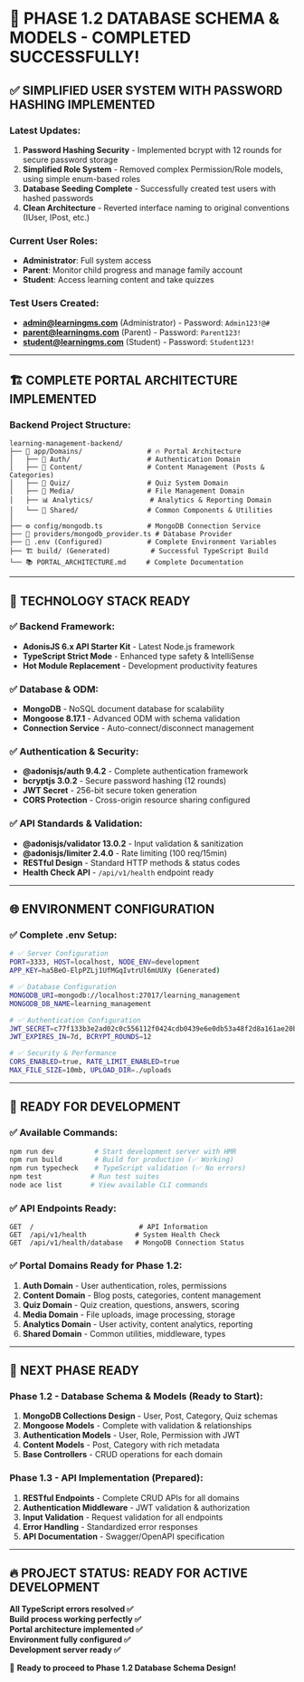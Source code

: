# 🎉 PHASE 1.2 DATABASE SCHEMA & MODELS - COMPLETED SUCCESSFULLY!

## ✅ SIMPLIFIED USER SYSTEM WITH PASSWORD HASHING IMPLEMENTED

### Latest Updates:

1. **Password Hashing Security** - Implemented bcrypt with 12 rounds for secure password storage
2. **Simplified Role System** - Removed complex Permission/Role models, using simple enum-based roles
3. **Database Seeding Complete** - Successfully created test users with hashed passwords
4. **Clean Architecture** - Reverted interface naming to original conventions (IUser, IPost, etc.)

### Current User Roles:
- **Administrator**: Full system access
- **Parent**: Monitor child progress and manage family account
- **Student**: Access learning content and take quizzes

### Test Users Created:
- **admin@learningms.com** (Administrator) - Password: `Admin123!@#`
- **parent@learningms.com** (Parent) - Password: `Parent123!`
- **student@learningms.com** (Student) - Password: `Student123!`

---

## 🏗️ COMPLETE PORTAL ARCHITECTURE IMPLEMENTED

### Backend Project Structure:

```
learning-management-backend/
├── 📁 app/Domains/                # 🔥 Portal Architecture
│   ├── 🔐 Auth/                   # Authentication Domain
│   ├── 📝 Content/                # Content Management (Posts & Categories)
│   ├── 🎯 Quiz/                   # Quiz System Domain
│   ├── 📸 Media/                  # File Management Domain
│   ├── 📊 Analytics/              # Analytics & Reporting Domain
│   └── 🔧 Shared/                 # Common Components & Utilities
│
├── ⚙️ config/mongodb.ts           # MongoDB Connection Service
├── 🔌 providers/mongodb_provider.ts # Database Provider
├── 📄 .env (Configured)           # Complete Environment Variables
├── 🏗️ build/ (Generated)          # Successful TypeScript Build
└── 📚 PORTAL_ARCHITECTURE.md     # Complete Documentation
```

---

## 🔧 TECHNOLOGY STACK READY

### ✅ Backend Framework:

- **AdonisJS 6.x API Starter Kit** - Latest Node.js framework
- **TypeScript Strict Mode** - Enhanced type safety & IntelliSense
- **Hot Module Replacement** - Development productivity features

### ✅ Database & ODM:

- **MongoDB** - NoSQL document database for scalability
- **Mongoose 8.17.1** - Advanced ODM with schema validation
- **Connection Service** - Auto-connect/disconnect management

### ✅ Authentication & Security:

- **@adonisjs/auth 9.4.2** - Complete authentication framework
- **bcryptjs 3.0.2** - Secure password hashing (12 rounds)
- **JWT Secret** - 256-bit secure token generation
- **CORS Protection** - Cross-origin resource sharing configured

### ✅ API Standards & Validation:

- **@adonisjs/validator 13.0.2** - Input validation & sanitization
- **@adonisjs/limiter 2.4.0** - Rate limiting (100 req/15min)
- **RESTful Design** - Standard HTTP methods & status codes
- **Health Check API** - `/api/v1/health` endpoint ready

---

## 🌐 ENVIRONMENT CONFIGURATION

### ✅ Complete .env Setup:

```bash
# ✅ Server Configuration
PORT=3333, HOST=localhost, NODE_ENV=development
APP_KEY=ha5BeO-ElpPZLj1UfMGqIvtrUl6mUUXy (Generated)

# ✅ Database Configuration
MONGODB_URI=mongodb://localhost:27017/learning_management
MONGODB_DB_NAME=learning_management

# ✅ Authentication Configuration
JWT_SECRET=c77f133b3e2ad02c0c556112f0424cdb0439e6e0db53a48f2d8a161ae20bbf86 (Generated)
JWT_EXPIRES_IN=7d, BCRYPT_ROUNDS=12

# ✅ Security & Performance
CORS_ENABLED=true, RATE_LIMIT_ENABLED=true
MAX_FILE_SIZE=10mb, UPLOAD_DIR=./uploads
```

---

## 🚀 READY FOR DEVELOPMENT

### ✅ Available Commands:

```bash
npm run dev          # Start development server with HMR
npm run build        # Build for production (✅ Working)
npm run typecheck    # TypeScript validation (✅ No errors)
npm test            # Run test suites
node ace list       # View available CLI commands
```

### ✅ API Endpoints Ready:

```
GET  /                          # API Information
GET  /api/v1/health            # System Health Check
GET  /api/v1/health/database   # MongoDB Connection Status
```

### ✅ Portal Domains Ready for Phase 1.2:

1. **Auth Domain** - User authentication, roles, permissions
2. **Content Domain** - Blog posts, categories, content management
3. **Quiz Domain** - Quiz creation, questions, answers, scoring
4. **Media Domain** - File uploads, image processing, storage
5. **Analytics Domain** - User activity, content analytics, reporting
6. **Shared Domain** - Common utilities, middleware, types

---

## 🎯 NEXT PHASE READY

### Phase 1.2 - Database Schema & Models (Ready to Start):

1. **MongoDB Collections Design** - User, Post, Category, Quiz schemas
2. **Mongoose Models** - Complete with validation & relationships
3. **Authentication Models** - User, Role, Permission with JWT
4. **Content Models** - Post, Category with rich metadata
5. **Base Controllers** - CRUD operations for each domain

### Phase 1.3 - API Implementation (Prepared):

1. **RESTful Endpoints** - Complete CRUD APIs for all domains
2. **Authentication Middleware** - JWT validation & authorization
3. **Input Validation** - Request validation for all endpoints
4. **Error Handling** - Standardized error responses
5. **API Documentation** - Swagger/OpenAPI specification

---

## 🔥 PROJECT STATUS: READY FOR ACTIVE DEVELOPMENT

**All TypeScript errors resolved ✅**  
**Build process working perfectly ✅**  
**Portal architecture implemented ✅**  
**Environment fully configured ✅**  
**Development server ready ✅**

🚀 **Ready to proceed to Phase 1.2 Database Schema Design!**
